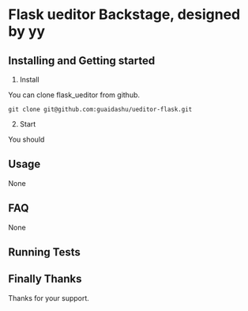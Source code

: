 # **Flask ueditor Backstage, designed by yy**

## Installing and Getting started

1. Install
  
  You can clone flask_ueditor from github.
  
    git clone git@github.com:guaidashu/ueditor-flask.git
   
2. Start

  You should 

## Usage

None

## FAQ

None

## Running Tests

## Finally Thanks 

Thanks for your support.